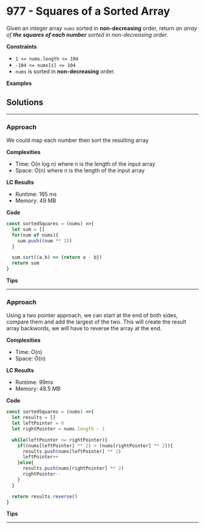 # 977 - Squares of a Sorted Array
Given an integer array `nums` sorted in **non-decreasing** order, return _an array of **the squares of each number** sorted in non-decreasing order_.

**Constraints**
-   `1 <= nums.length <= 104`
-   `-104 <= nums[i] <= 104`
-   `nums` is sorted in **non-decreasing** order.

**Examples**

## Solutions
---

### Approach
We could map each number then sort the resulting array

**Complexities**
- Time: O(n log n) where n is the length of the input array
- Space: O(n) where n is the length of the input array

**LC Results**
- Runtime: 165 ms
- Memory: 49 MB

**Code**
```js
const sortedSquares = (nums) =>{
  let sum = []
  for(num of nums){
    sum.push((num ** 2))
  }

  sum.sort((a,b) => {return a - b})
  return sum
}
```

**Tips**

---

### Approach
Using a two pointer approach, we can start at the end of both sides, compare them and add the largest of the two. This will create the result array backwords, we will have to reverse the array at the end.

**Complexities**
- Time: O(n)
- Space: O(n)

**LC Results**
- Runtime: 99ms
- Memory: 48.5 MB

**Code**
```js
const sortedSquares = (nums) =>{
  let results = []
  let leftPointer = 0
  let rightPointer = nums.length - 1

  while(leftPointer <= rightPointer){
    if((nums[leftPointer] ** 2) > (nums[rightPointer] ** 2)){
      results.push(nums[leftPointer] ** 2)
      leftPointer++
    }else{
      results.push(nums[rightPointer] ** 2)
      rightPointer--
    }
  }

  return results.reverse()
}
```

**Tips**

---